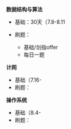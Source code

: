 **数据结构与算法**

- 基础：30天（7.8-8.11

- 刷题：
  - 基础/剑指offer
  - 每日一题



**计网**

- 基础（7.16-
- 刷题：



**操作系统**

- 基础（8.4-
- 刷题：

